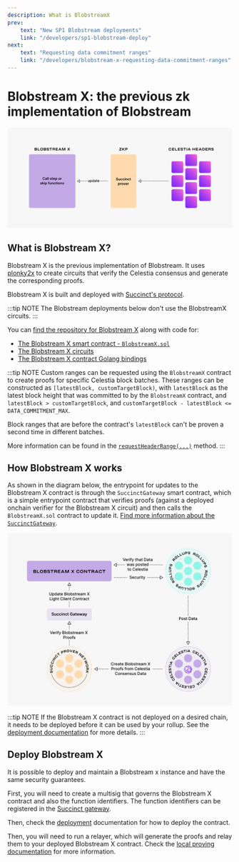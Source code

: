 ```yaml
---
description: What is BlobstreamX
prev:
    text: "New SP1 Blobstream deployments"
    link: "/developers/sp1-blobstream-deploy"
next:
    text: "Requesting data commitment ranges"
    link: "/developers/blobstream-x-requesting-data-commitment-ranges"
---
```


# Blobstream X: the previous zk implementation of Blobstream

![blobstream x draft diagram](/img/blobstream/Celestia_Blobstream_X1b.png)

## What is Blobstream X?

Blobstream X is the previous implementation of Blobstream. It uses
[plonky2x](https://github.com/succinctlabs/succinctx/tree/main/plonky2x) to create
circuits that verify the Celestia consensus and generate the corresponding proofs.

Blobstream X is built and deployed with
[Succinct's protocol](https://platform-docs.succinct.xyz).

:::tip NOTE
The Blobstream deployments below don't use the BlobstreamX circuits.
:::

You can [find the repository for Blobstream X](https://github.com/succinctlabs/blobstreamx)
along with code for:

- [The Blobstream X smart contract - `BlobstreamX.sol`](https://github.com/succinctlabs/blobstreamx/blob/main/contracts/src/BlobstreamX.sol)
- [The Blobstream X circuits](https://alpha.succinct.xyz/celestia/blobstreamx)
- [The Blobstream X contract Golang bindings](https://github.com/succinctlabs/blobstreamx/blob/main/bindings/BlobstreamX.go)

:::tip NOTE
Custom ranges can be requested using the `BlobstreamX` contract
to create proofs for specific Celestia block batches. These ranges
can be constructed as `[latestBlock, customTargetBlock)`, with
`latestBlock` as the latest block height that was committed to by the
`BlobstreamX` contract, and `latestBlock > customTargetBlock`,
and `customTargetBlock - latestBlock <= DATA_COMMITMENT_MAX`.

Block ranges that are before the contract's `latestBlock` can't be
proven a second time in different batches.

More information can be found in the [`requestHeaderRange(...)`](https://github.com/succinctlabs/blobstreamx/blob/364d3dc8c8dc9fd44b6f9f049cfb18479e56cec4/contracts/src/BlobstreamX.sol#L78-L101)
method.
:::

## How Blobstream X works

As shown in the diagram below, the entrypoint for updates to the Blobstream
X contract is through the `SuccinctGateway` smart contract, which is a
simple entrypoint contract that verifies proofs (against a deployed
onchain verifier for the Blobstream X circuit) and then calls the
`BlobstreamX.sol` contract to update it.
[Find more information about the `SuccinctGateway`](https://platform-docs.succinct.xyz/platform/onchain-integration#succinct-gateway).

![blobstream x overview diagram draft](/img/blobstream/Celestia_Blobstream_X2b.png)

<!-- markdownlint-disable MD042 -->

:::tip NOTE
If the Blobstream X contract is not deployed on a desired chain,
it needs to be deployed before it can be used by your rollup. See the
[deployment documentation](https://platform-docs.succinct.xyz/platform/onchain-integration#non-canonical-chain-contract-deployment)
for more details.
:::

## Deploy Blobstream X

It is possible to deploy and maintain a Blobstream x instance and have the same security guarantees.

First, you will need to create a multisig that governs the Blobstream X contract and also the function identifiers. The function identifiers can be registered in the [Succinct gateway](https://platform-docs.succinct.xyz/platform/onchain-integration#register-circuits-with-your-deployed-succinct-gateway).

Then, check the [deployment](https://github.com/succinctlabs/blobstreamx/blob/main/README.md#blobstreamx-contract-overview) documentation for how to deploy the contract.

Then, you will need to run a relayer, which will generate the proofs and relay them to your deployed Blobstream X contract. Check the [local proving documentation](./blobstream-x-requesting-data-commitment-ranges.md#local-proving) for more information.
